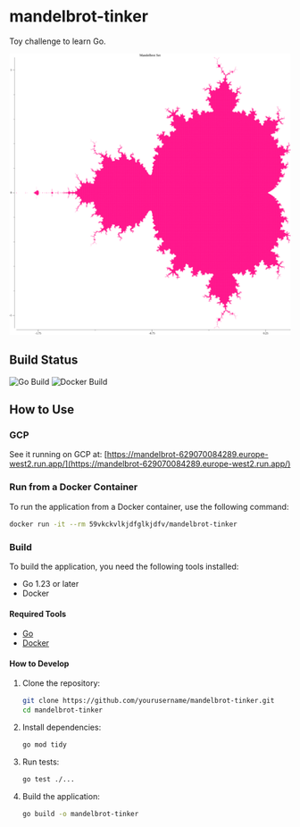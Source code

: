 # mandelbrot-tinker
Toy challenge to learn Go.

![Mandelbrot Set](points.png)

## Build Status

![Go Build](https://github.com/paperclipmonkey/mandelbrot-tinker/actions/workflows/go.yml/badge.svg)
![Docker Build](https://github.com/paperclipmonkey/mandelbrot-tinker/actions/workflows/build.yml/badge.svg)

## How to Use

### GCP
See it running on GCP at:
[https://mandelbrot-629070084289.europe-west2.run.app/](https://mandelbrot-629070084289.europe-west2.run.app/)

### Run from a Docker Container
To run the application from a Docker container, use the following command:
```sh
docker run -it --rm 59vkckvlkjdfglkjdfv/mandelbrot-tinker
```

### Build
To build the application, you need the following tools installed:
- Go 1.23 or later
- Docker

#### Required Tools
- [Go](https://golang.org/doc/install)
- [Docker](https://docs.docker.com/get-docker/)

#### How to Develop
1. Clone the repository:
    ```sh
    git clone https://github.com/yourusername/mandelbrot-tinker.git
    cd mandelbrot-tinker
    ```
2. Install dependencies:
    ```sh
    go mod tidy
    ```
3. Run tests:
    ```sh
    go test ./...
    ```
4. Build the application:
    ```sh
    go build -o mandelbrot-tinker
    ```
